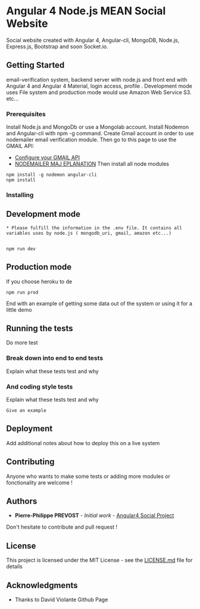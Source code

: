 # Angular 4 Node.js MEAN Social Website 

Social website created with Angular 4, Angular-cli, MongoDB, Node.js, Express.js, Bootstrap and soon Socket.io.

## Getting Started

email-verification system, backend server with node.js and front end with Angular 4 and Angular 4 Material, login access, profile . Development mode uses File system and production mode would use Amazon Web Service S3. etc...

### Prerequisites

Install Node.js and MongoDb or use a Mongolab account.
Install Nodemon and Angular-cli with npm -g command.
Create Gmail account in order to use nodemailer email verification module. Then go to this page to use the GMAIL API:
 * [Configure your GMAIL API](https://medium.com/@pandeysoni/nodemailer-service-in-node-js-using-smtp-and-xoauth2-7c638a39a37e)
 * [NODEMAILER MAJ EPLANATION](https://nodemailer.com/smtp/oauth2/)
Then  install all node modules
```
npm install -g nodemon angular-cli
npm install
```

### Installing

## Development mode
```
* Please fulfill the information in the .env file. It contains all variables uses by node.js ( mongodb_uri, gmail, amazon etc...)


npm run dev
```
## Production mode

If you choose heroku to de

```
npm run prod
```

End with an example of getting some data out of the system or using it for a little demo

## Running the tests

Do more test

### Break down into end to end tests

Explain what these tests test and why


### And coding style tests

Explain what these tests test and why

```
Give an example
```

## Deployment

Add additional notes about how to deploy this on a live system

## Contributing

Anyone who wants to make some tests or adding more modules or fonctionality are welcome !

## Authors

* **Pierre-Philippe PREVOST** - *Initial work* - [Angular4 Social Project](https://angular2-web.herokuapp.com)

Don't hesitate to contribute and pull request !

## License

This project is licensed under the MIT License - see the [LICENSE.md](LICENSE.md) file for details

## Acknowledgments

* Thanks to David Violante Github Page


